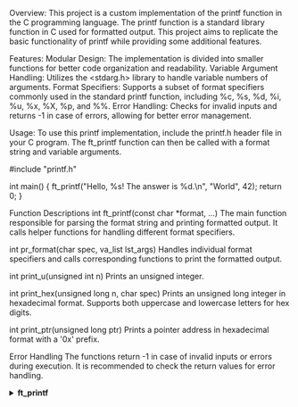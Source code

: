 Overview:
This project is a custom implementation of the printf function in the C programming language. The printf function is a standard library function in C used for formatted output. This project aims to replicate the basic functionality of printf while providing some additional features.

Features:
Modular Design: The implementation is divided into smaller functions for better code organization and readability.
Variable Argument Handling: Utilizes the <stdarg.h> library to handle variable numbers of arguments.
Format Specifiers: Supports a subset of format specifiers commonly used in the standard printf function, including %c, %s, %d, %i, %u, %x, %X, %p, and %%.
Error Handling: Checks for invalid inputs and returns -1 in case of errors, allowing for better error management.

Usage:
To use this printf implementation, include the printf.h header file in your C program. The ft_printf function can then be called with a format string and variable arguments.

#include "printf.h"

int main() {
    ft_printf("Hello, %s! The answer is %d.\n", "World", 42);
    return 0;
}

Function Descriptions
int ft_printf(const char *format, ...)
The main function responsible for parsing the format string and printing formatted output. It calls helper functions for handling different format specifiers.

int pr_format(char spec, va_list lst_args)
Handles individual format specifiers and calls corresponding functions to print the formatted output.

int print_u(unsigned int n)
Prints an unsigned integer.

int print_hex(unsigned long n, char spec)
Prints an unsigned long integer in hexadecimal format. Supports both uppercase and lowercase letters for hex digits.

int print_ptr(unsigned long ptr)
Prints a pointer address in hexadecimal format with a '0x' prefix.

Error Handling
The functions return -1 in case of invalid inputs or errors during execution. It is recommended to check the return values for error handling.

<details>
  <summary><strong>ft_printf</strong></summary>

- <span style="color: green">Green</span>: Added features or positive information
- <span style="color: orange">Orange</span>: Important instructions or warnings
- <span style="color: red">Red</span>: Error messages or critical information
- <span style="color: blue">Blue</span>: Code snippets or technical details

</details>